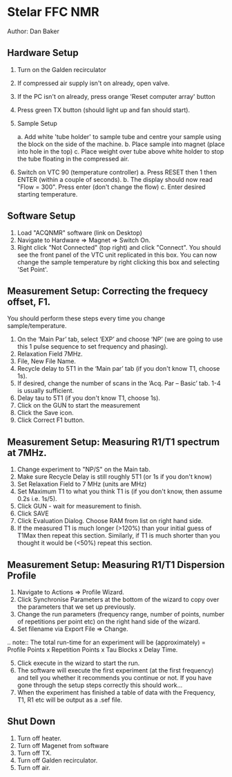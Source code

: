 Stelar FFC NMR 
==============
Author: Dan Baker

Hardware Setup
--------------

1. Turn on the Galden recirculator
2. If compressed air supply isn't on already, open valve.
3. If the PC isn't on already, press orange 'Reset computer array' button
4. Press green TX button (should light up and fan should start). 

5. Sample Setup

    a. Add white 'tube holder' to sample tube and centre your sample using the block on the side of the machine. 
    b. Place sample into magnet (place into hole in the top)
    c. Place weight over tube above white holder to stop the tube floating in the compressed air. 

6. Switch on VTC 90 (temperature controller)
    a. Press RESET then 1 then ENTER (within a couple of seconds). 
    b. The display should now read "Flow = 300". Press enter (don't change the flow)
    c. Enter desired starting temperature. 

Software Setup
--------------
1. Load "ACQNMR" software (link on Desktop)
2. Navigate to Hardware => Magnet => Switch On. 
3. Right click "Not Connected" (top right) and click "Connect". You should see the front panel of the VTC unit replicated in this box. You can now change the sample temperature by right clicking this box and selecting 'Set Point'.

Measurement Setup: Correcting the frequecy offset, F1.
------------------------------------------------------
You should perform these steps every time you change sample/temperature.

1. On the ‘Main Par’ tab, select ‘EXP’ and choose ‘NP’ (we are going to use this 1 pulse sequence to set frequency and phasing).
2. Relaxation Field 7MHz.
3. File, New File Name.
4. Recycle delay to 5T1 in the ‘Main par’ tab (if you don't know T1, choose 1s). 
5. If desired, change the number of scans in the ‘Acq. Par – Basic’ tab. 1-4 is usually sufficient.
6. Delay tau to 5T1 (if you don't know T1, choose 1s). 
7. Click on the GUN to start the measurement 
8. Click the Save icon.
9. Click Correct F1 button.

Measurement Setup: Measuring R1/T1 spectrum at 7MHz.
----------------------------------------------------

1. Change experiment to "NP/S" on the Main tab. 
2. Make sure Recycle Delay is still roughly 5T1 (or 1s if you don't know)
3. Set Relaxation Field to 7 MHz (units are MHz)
4. Set Maximum T1 to what you think T1 is (if you don't know, then assume 0.2s i.e. 1s/5).
5. Click GUN - wait for measurement to finish.
6. Click SAVE
7. Click Evaluation Dialog. Choose RAM from list on right hand side. 
8. If the measured T1 is much longer (>120%) than your initial guess of T1Max then repeat this section. Similarly, if T1 is much shorter than you thought it would be (<50%) repeat this section.

Measurement Setup: Measuring R1/T1 Dispersion Profile
-----------------------------------------------------

1. Navigate to Actions => Profile Wizard. 
2. Click Synchronise Parameters at the bottom of the wizard to copy over the parameters that we set up previously. 
3. Change the run parameters (frequency range, number of points, number of repetitions per point etc) on the right hand side of the wizard.
4. Set filename via Export File => Change. 

.. note::
    The total run-time for an experiment will be (approximately) = Profile Points x Repetition Points x Tau Blocks x Delay Time. 

5. Click execute in the wizard to start the run. 
6. The software will execute the first experiment (at the first frequency) and tell you whether it recommends you continue or not. If you have gone through the setup steps correctly this should work... 
7. When the experiment has finished a table of data with the Frequency, T1, R1 etc will be output as a .sef file. 

Shut Down
---------
1. Turn off heater.
2. Turn off Magenet from software
3. Turn off TX. 
4. Turn off Galden recirculator. 
5. Turn off air. 


